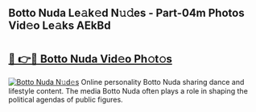 ## Botto Nuda Le𝚊k𝚎d N𝚞𝚍es - Part-04m Photos Vid𝚎o Le𝚊ks AEkBd

# <h2><a href="http://fbfpmfx.evod.top/?m=Botto+Nuda">🔗 👉🔴 Botto Nuda Vid𝚎o Ph𝚘t𝚘s</a></h2>

[![Botto Nuda N𝚞d𝚎s](https://i.imgur.com/8V9OHl7.gif)](http://fbfpmfx.evod.top/?m=Botto+Nuda)
Online personality Botto Nuda sharing dance and lifestyle content. The media Botto Nuda often plays a role in shaping the political agendas of public figures. 

